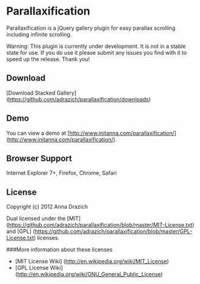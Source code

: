 Parallaxification
===

Parallaxification is a jQuery gallery plugin for easy parallax scrolling including infinite scrolling.

Warning: This plugin is currently under development. It is not in a stable state for use. If you do use it please submit any issues you find with it to speed up the release. Thank you!

Download
---

[Download Stacked Gallery] (https://github.com/adrazich/parallaxification/downloads)

Demo
---

You can view a demo at [http://www.initanna.com/parallaxification/] (http://www.initanna.com/parallaxification/).

Browser Support
---
Internet Explorer 7+, Firefox, Chrome, Safari

License
---

Copyright (c) 2012 Anna Drazich

Dual licensed under the [MIT] (https://github.com/adrazich/parallaxification/blob/master/MIT-License.txt) and [GPL] (https://github.com/adrazich/parallaxification/blob/master/GPL-License.txt) licenses.

###More information about these licenses
  - [MIT License Wiki] (http://en.wikipedia.org/wiki/MIT_License) 
  - [GPL License Wiki] (http://en.wikipedia.org/wiki/GNU_General_Public_License)